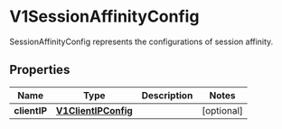 

# V1SessionAffinityConfig

SessionAffinityConfig represents the configurations of session affinity.

## Properties

| Name | Type | Description | Notes |
|------------ | ------------- | ------------- | -------------|
|**clientIP** | [**V1ClientIPConfig**](V1ClientIPConfig.md) |  |  [optional] |



